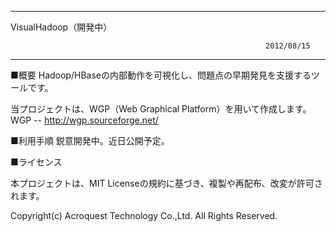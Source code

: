 ﻿
------------------------------------------------------------------------------

  VisualHadoop（開発中）

                                                             2012/08/15
------------------------------------------------------------------------------

■概要
Hadoop/HBaseの内部動作を可視化し、問題点の早期発見を支援するツールです。

当プロジェクトは、WGP（Web Graphical Platform）を用いて作成します。
 WGP -- http://wgp.sourceforge.net/


■利用手順
鋭意開発中。近日公開予定。


■ライセンス

本プロジェクトは、MIT Licenseの規約に基づき、複製や再配布、改変が許可されます。


Copyright(c) Acroquest Technology Co.,Ltd. All Rights Reserved.